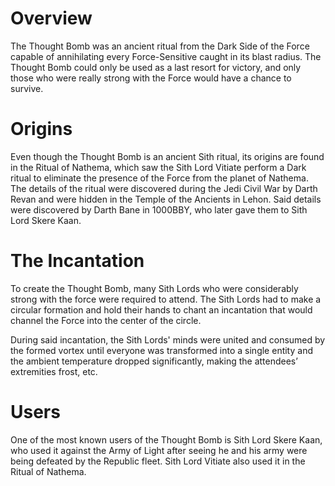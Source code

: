 # Overview

The Thought Bomb was an ancient ritual from the Dark Side of the Force capable of annihilating every Force-Sensitive caught in its blast radius.
The Thought Bomb could only be used as a last resort for victory, and only those who were really strong with the Force would have a chance to survive.

# Origins

Even though the Thought Bomb is an ancient Sith ritual, its origins are found in the Ritual of Nathema, which saw the Sith Lord Vitiate perform a Dark ritual to eliminate the presence of the Force from the planet of Nathema.
The details of the ritual were discovered during the Jedi Civil War by Darth Revan and were hidden in the Temple of the Ancients in Lehon.
Said details were discovered by Darth Bane in 1000BBY, who later gave them to Sith Lord Skere Kaan.

# The Incantation

To create the Thought Bomb, many Sith Lords who were considerably strong with the force were required to attend.
The Sith Lords had to make a circular formation and hold their hands to chant an incantation that would channel the Force into the center of the circle.

During said incantation, the Sith Lords' minds were united and consumed by the formed vortex until everyone was transformed into a single entity and the ambient temperature dropped significantly, making the attendees’ extremities frost, etc.

# Users

One of the most known users of the Thought Bomb is Sith Lord Skere Kaan, who used it against the Army of Light after seeing he and his army were being defeated by the Republic fleet.
Sith Lord Vitiate also used it in the Ritual of Nathema.
